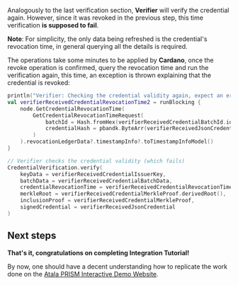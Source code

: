 Analogously to the last verification section, **Verifier** will verify the credential again. However, since it was revoked in the previous step, this time verification **is supposed to fail**.

**Note**: For simplicity, the only data being refreshed is the credential's revocation time, in general querying all the details is required.

The operations take some minutes to be applied by **Cardano**, once the revoke operation is confirmed, query the revocation time and run the verification again, this time, an exception is thrown explaining that the credential is revoked:

```kotlin
println("Verifier: Checking the credential validity again, expect an error explaining that the credential is revoked")
val verifierReceivedCredentialRevocationTime2 = runBlocking {
    node.GetCredentialRevocationTime(
        GetCredentialRevocationTimeRequest(
            batchId = Hash.fromHex(verifierReceivedCredentialBatchId.id).hexValue(),
            credentialHash = pbandk.ByteArr(verifierReceivedJsonCredential.hash().value.toByteArray())
        )
    ).revocationLedgerData?.timestampInfo?.toTimestampInfoModel()
}

// Verifier checks the credential validity (which fails)
CredentialVerification.verify(
    keyData = verifierReceivedCredentialIssuerKey,
    batchData = verifierReceivedCredentialBatchData,
    credentialRevocationTime = verifierReceivedCredentialRevocationTime2,
    merkleRoot = verifierReceivedCredentialMerkleProof.derivedRoot(),
    inclusionProof = verifierReceivedCredentialMerkleProof,
    signedCredential = verifierReceivedJsonCredential
)
```

## Next steps

**That's it, congratulations on completing Integration Tutorial!**

By now, one should have a decent understanding how to replicate the work done on the [Atala PRISM Interactive Demo Website](https://atalaprism.io).
